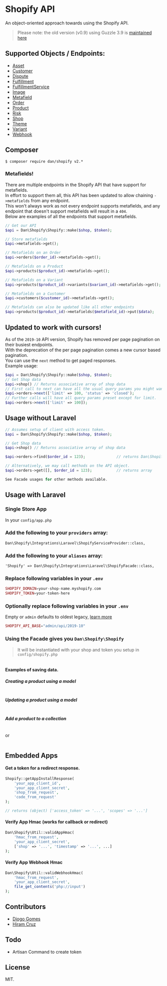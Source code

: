 # Shopify API

An object-oriented approach towards using the Shopify API.

> Please note: the old version (v0.9) using Guzzle 3.9 is [maintained here](https://github.com/danrichards/shopify-api)

## Supported Objects / Endpoints:

* [Asset](https://help.shopify.com/en/api/reference/online-store/asset)
* [Customer](https://help.shopify.com/en/api/reference/customers/customer)
* [Dispute](https://help.shopify.com/en/api/reference/shopify_payments/dispute)
* [Fulfillment](https://help.shopify.com/en/api/reference/shipping-and-fulfillment/fulfillment)
* [FulfillmentService](https://help.shopify.com/en/api/reference/shipping-and-fulfillment/fulfillmentservice)
* [Image](https://help.shopify.com/en/api/reference/products/product-image)
* [Metafield](https://shopify.dev/docs/admin-api/rest/reference/metafield?api)
* [Order](https://help.shopify.com/api/reference/orders)
* [Product](https://help.shopify.com/api/reference/products)
* [Risk](https://help.shopify.com/en/api/reference/orders/order-risk)
* [Shop](https://shopify.dev/docs/admin-api/rest/reference/store-properties/shop)
* [Theme](https://help.shopify.com/en/api/reference/online-store/theme)
* [Variant](https://help.shopify.com/en/api/reference/products/product-variant)
* [Webhook](https://help.shopify.com/en/api/reference/events/webhook)

## Composer

    $ composer require dan/shopify v2.*

### Metafields!

There are multiple endpoints in the Shopify API that have support for metafields.  
In effort to support them all, this API has been updated to allow chaining `->metafields` from any endpoint.  
This won't always work as not every endpoint supports metafields, and any endpoint that doesn't support metafields will result in a `404`.  
Below are examples of all the endpoints that support metafields.
```php
// Get our API
$api = Dan\Shopify\Shopify::make($shop, $token);

// Store metafields
$api->metafields->get();

// Metafields on an Order
$api->orders($order_id)->metafields->get();

// Metafields on a Product
$api->products($product_id)->metafields->get();

// Metafields on a Variant
$api->products($product_id)->variants($variant_id)->metafields->get();

// Metafields on a Customer
$api->customers($customer_id)->metafields->get();

// Metafields can also be updated like all other endpoints
$api->products($product_id)->metafields($metafield_id)->put($data);
``` 
    
## Updated to work with cursors!

As of the `2019-10` API version, Shopify has removed per page pagination on their busiest endpoints.  
With the deprecation of the per page pagination comes a new cursor based pagination.  
You can use the `next` method to get paged responses.  
Example usage:
``` php
$api = Dan\Shopify\Shopify::make($shop, $token);
// Get Shop data
$api->shop() // Returns associative array of shop data
// First call to next can have all the usual query params you might want.
$api->orders->next(['limit' => 100, 'status' => 'closed');
// Further calls will have all query params preset except for limit.
$api->orders->next(['limit' => 100]);
```

## Usage without Laravel

``` php
// Assumes setup of client with access token.
$api = Dan\Shopify\Shopify::make($shop, $token);

// Get Shop data
$api->shop() // Returns associative array of shop data

$api->orders->find($order_id = 123);              // returns Dan\Shopify/Models/Order

// Alternatively, we may call methods on the API object.
$api->orders->get([], $order_id = 123);           // returns array

See Facade usages for other methods available.
```

## Usage with Laravel

### Single Store App

In your `config/app.php`

### Add the following to your `providers` array:

    Dan\Shopify\Integrations\Laravel\ShopifyServiceProvider::class,
    
### Add the following to your `aliases` array:

    'Shopify' => Dan\Shopify\Integrations\Laravel\ShopifyFacade::class,
    
### Replace following variables in your `.env`
    
``` php
SHOPIFY_DOMAIN=your-shop-name.myshopify.com
SHOPIFY_TOKEN=your-token-here
```

### Optionally replace following variables in your `.env`

Empty or `admin` defaults to oldest legacy, [learn more](https://help.shopify.com/en/api/versioning)

``` php
SHOPIFY_API_BASE="admin/api/2019-10"
```

### Using the Facade gives you `Dan\Shopify\Shopify`

> It will be instantiated with your shop and token you setup in `config/shopify.php`

```

```

#### Examples of saving data.

##### Creating a product using a model

```

```

##### Updating a product using a model

```

```

##### Add a product to a collection

```

```

or

```

```

## Embedded Apps

#### Get a token for a redirect response.

``` php
Shopify::getAppInstallResponse(
    'your_app_client_id', 
    'your_app_client_secret',
    'shop_from_request',
    'code_from_request'
);

// returns (object) ['access_token' => '...', 'scopes' => '...']
```

#### Verify App Hmac (works for callback or redirect)

``` php
Dan\Shopify\Util::validAppHmac(
    'hmac_from_request', 
    'your_app_client_secret', 
    ['shop' => '...', 'timestamp' => '...', ...]
);
```

#### Verify App Webhook Hmac

``` php
Dan\Shopify\Util::validWebhookHmac(
    'hmac_from_request', 
    'your_app_client_secret', 
    file_get_contents('php://input')
);
```

## Contributors

- [Diogo Gomes](https://github.com/diogogomeswww)
- [Hiram Cruz](https://github.com/shinyhiram)

## Todo

* Artisan Command to create token

## License

MIT.
